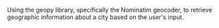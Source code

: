 Using the geopy library, specifically the Nominatim geocoder, to retrieve geographic information about a city based on the user's input.
